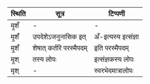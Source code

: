 | स्थिति | सूत्र | टिप्पणी |
| ----- | ------- | ------ |
| मृ॒शँ | - | - |
| मृ॒शँ | उपदेशेऽजनुनासिक इत् | अँ-इत्यस्य इत्संज्ञा |
| मृ॒शँ | शेषात् कर्तरि परस्मैपदम् | इति परस्मैपदम् |
| मृ॒श् | तस्य लोपः | इत्संज्ञकस्य लोपः |
| मृश् | - | स्वरभेदमात्रालोपः |
